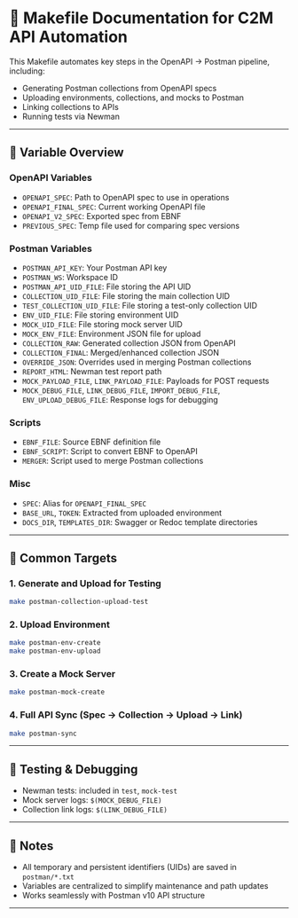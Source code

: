 
# 📘 Makefile Documentation for C2M API Automation

This Makefile automates key steps in the OpenAPI → Postman pipeline, including:
- Generating Postman collections from OpenAPI specs
- Uploading environments, collections, and mocks to Postman
- Linking collections to APIs
- Running tests via Newman

---

## 🔧 Variable Overview

### OpenAPI Variables
- `OPENAPI_SPEC`: Path to OpenAPI spec to use in operations
- `OPENAPI_FINAL_SPEC`: Current working OpenAPI file
- `OPENAPI_V2_SPEC`: Exported spec from EBNF
- `PREVIOUS_SPEC`: Temp file used for comparing spec versions

### Postman Variables
- `POSTMAN_API_KEY`: Your Postman API key
- `POSTMAN_WS`: Workspace ID
- `POSTMAN_API_UID_FILE`: File storing the API UID
- `COLLECTION_UID_FILE`: File storing the main collection UID
- `TEST_COLLECTION_UID_FILE`: File storing a test-only collection UID
- `ENV_UID_FILE`: File storing environment UID
- `MOCK_UID_FILE`: File storing mock server UID
- `MOCK_ENV_FILE`: Environment JSON file for upload
- `COLLECTION_RAW`: Generated collection JSON from OpenAPI
- `COLLECTION_FINAL`: Merged/enhanced collection JSON
- `OVERRIDE_JSON`: Overrides used in merging Postman collections
- `REPORT_HTML`: Newman test report path
- `MOCK_PAYLOAD_FILE`, `LINK_PAYLOAD_FILE`: Payloads for POST requests
- `MOCK_DEBUG_FILE`, `LINK_DEBUG_FILE`, `IMPORT_DEBUG_FILE`, `ENV_UPLOAD_DEBUG_FILE`: Response logs for debugging

### Scripts
- `EBNF_FILE`: Source EBNF definition file
- `EBNF_SCRIPT`: Script to convert EBNF to OpenAPI
- `MERGER`: Script used to merge Postman collections

### Misc
- `SPEC`: Alias for `OPENAPI_FINAL_SPEC`
- `BASE_URL`, `TOKEN`: Extracted from uploaded environment
- `DOCS_DIR`, `TEMPLATES_DIR`: Swagger or Redoc template directories

---

## 🚀 Common Targets

### 1. Generate and Upload for Testing
```bash
make postman-collection-upload-test
```

### 2. Upload Environment
```bash
make postman-env-create
make postman-env-upload
```

### 3. Create a Mock Server
```bash
make postman-mock-create
```

### 4. Full API Sync (Spec → Collection → Upload → Link)
```bash
make postman-sync
```

---

## 🧪 Testing & Debugging
- Newman tests: included in `test`, `mock-test`
- Mock server logs: `$(MOCK_DEBUG_FILE)`
- Collection link logs: `$(LINK_DEBUG_FILE)`

---

## 📝 Notes
- All temporary and persistent identifiers (UIDs) are saved in `postman/*.txt`
- Variables are centralized to simplify maintenance and path updates
- Works seamlessly with Postman v10 API structure

---
